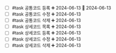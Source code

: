 - [ ] #task 공통코드 등록 ➕ 2024-06-13 🛫 2024-06-13 
- [ ] #task 공통코드 수정 ➕ 2024-06-13
- [ ] #task 공통코드 삭제 ➕ 2024-06-13
- [ ] #task 상세코드 목록 ➕ 2024-06-13
- [ ] #task 상세코드 등록 ➕ 2024-06-13
- [ ] #task 상세코드 수정 ➕ 2024-06-13
- [ ] #task 상세코드 삭제 ➕ 2024-06-13
